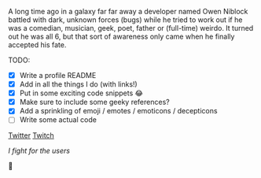 A long time ago in a galaxy far far away a developer
named Owen Niblock battled with dark, unknown forces
(bugs) while he tried to work out if he was a comedian,
musician, geek, poet, father or (full-time) weirdo.
It turned out he was all 6, but that sort of awareness
only came when he finally accepted his fate. 

TODO:

- [x] Write a profile README
- [x] Add in all the things I do (with links!)
- [x] Put in some exciting code snippets :joy:
- [x] Make sure to include some geeky references?
- [x] Add a sprinkling of emoji / emotes / emoticons / decepticons
- [ ] Write some actual code

[Twitter](https://twitter.com/owenniblock)
[Twitch](https://twitch.tv/6pyx)

_I fight for the users_

 🎉 
